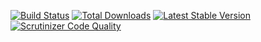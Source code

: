 [![Build Status](https://api.travis-ci.org/dominikzogg/energycalculator.png?branch=master)](https://travis-ci.org/dominikzogg/energycalculator)
[![Total Downloads](https://poser.pugx.org/dominikzogg/energycalculator/downloads.png)](https://packagist.org/packages/dominikzogg/energycalculator)
[![Latest Stable Version](https://poser.pugx.org/dominikzogg/energycalculator/v/stable.png)](https://packagist.org/packages/dominikzogg/energycalculator)
[![Scrutinizer Code Quality](https://scrutinizer-ci.com/g/dominikzogg/energycalculator/badges/quality-score.png?b=master)](https://scrutinizer-ci.com/g/dominikzogg/energycalculator/?branch=master)
